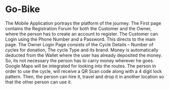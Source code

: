 # Go-Bike
 The Mobile Application portrays the platform of the journey. The First page contains the Registration Forum for both the Customer and the Owner, where the person has to create an account to register.  The Customer can Login using the Phone Number and a Password. This directs to the main page.  The Owner Login Page consists of the Cycle Details – Number of cycles for donation, The cycle Type and its brand.  Money is automatically deducted from the Wallet where the user has already deposited the money. So, its not necessary the person has to carry money wherever he goes.  Google Maps will be integrated for looking into the routes. The person in order to use the cycle, will receive a QR Scan code along with a 4 digit lock pattern. Then, the person can hire it, travel and drop it in another location so that the other person can use it.
